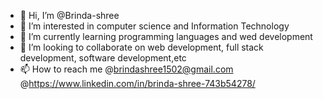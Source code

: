 - 👋 Hi, I’m @Brinda-shree
- 👀 I’m interested in computer science and Information Technology
- 🌱 I’m currently learning programming languages and wed development
- 💞️ I’m looking to collaborate on web development, full stack development, software development,etc
- 📫 How to reach me @brindashree1502@gmail.com @https://www.linkedin.com/in/brinda-shree-743b54278/

<!---
Brinda-shree/Brinda-shree is a ✨ special ✨ repository because its `README.md` (this file) appears on your GitHub profile.
You can click the Preview link to take a look at your changes.
--->
